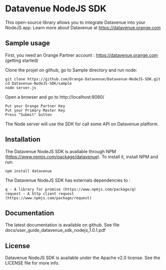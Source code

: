 # Datavenue NodeJS SDK

This open-source library allows you to integrate Datavenue into your NodeJS app.
Learn more about Datavenue at https://datavenue.orange.com

## Sample usage

First, you need an Orange Partner account : https://datavenue.orange.com (getting started)

Clone the projet on github, go to Sample directory and run node:

    git clone https://github.com/Orange-Datavenue/Datavenue-NodeJS-SDK.git
    cd Datavenue-NodeJS-SDK/sample
    node server.js

Open a browser and go to http://localhost:8080/

    Put your Orange Partner Key
    Put your Primary Master Key
    Press "Submit" button

The Node server will use the SDK for call some API on Datavenue platform.

## Installation

The Datavenue NodeJS SDK is available through NPM (https://www.npmjs.com/package/datavenue).
To install it, install NPM and run:

    npm install datavenue

The Datavenue NodeJS SDK has externals dependencies to :

    q - A library for promise (https://www.npmjs.com/package/q)
    request - A http client request (https://www.npmjs.com/package/request) 

## Documentation

The latest documentation is available on github. See file docs/user_guide_datavenue_sdk_nodejs_1.0.1.pdf


## License

Datavenue NodeJS SDK is available under the Apache v2.0 license. See the LICENSE file for more info.
